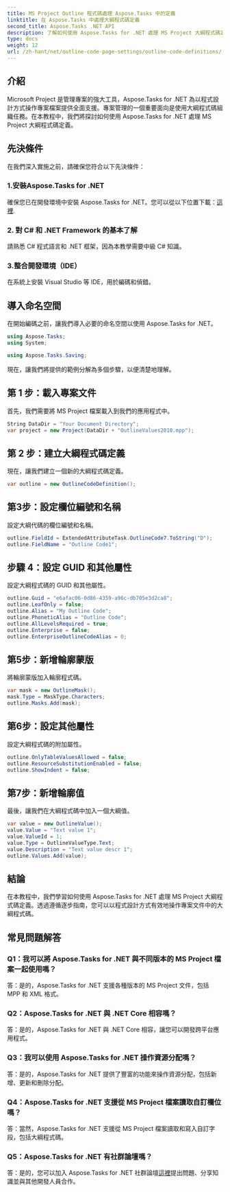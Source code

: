 ```yaml
---
title: MS Project Outline 程式碼處理 Aspose.Tasks 中的定義
linktitle: 在 Aspose.Tasks 中處理大綱程式碼定義
second_title: Aspose.Tasks .NET API
description: 了解如何使用 Aspose.Tasks for .NET 處理 MS Project 大綱程式碼定義，從而增強您的專案管理應用程式的能力。
type: docs
weight: 12
url: /zh-hant/net/outline-code-page-settings/outline-code-definitions/
---
```

## 介紹
Microsoft Project 是管理專案的強大工具，Aspose.Tasks for .NET 為以程式設計方式操作專案檔案提供全面支援。專案管理的一個重要面向是使用大綱程式碼組織任務。在本教程中，我們將探討如何使用 Aspose.Tasks for .NET 處理 MS Project 大綱程式碼定義。
## 先決條件
在我們深入實施之前，請確保您符合以下先決條件：
### 1.安裝Aspose.Tasks for .NET
確保您已在開發環境中安裝 Aspose.Tasks for .NET。您可以從以下位置下載：[這裡](https://releases.aspose.com/tasks/net/).
### 2. 對 C# 和 .NET Framework 的基本了解
請熟悉 C# 程式語言和 .NET 框架，因為本教學需要中級 C# 知識。
### 3.整合開發環境（IDE）
在系統上安裝 Visual Studio 等 IDE，用於編碼和偵錯。
## 導入命名空間
在開始編碼之前，讓我們導入必要的命名空間以使用 Aspose.Tasks for .NET。
```csharp
using Aspose.Tasks;
using System;

using Aspose.Tasks.Saving;
```
現在，讓我們將提供的範例分解為多個步驟，以便清楚地理解。
## 第 1 步：載入專案文件
首先，我們需要將 MS Project 檔案載入到我們的應用程式中。
```csharp
String DataDir = "Your Document Directory";
var project = new Project(DataDir + "OutlineValues2010.mpp");
```
## 第 2 步：建立大綱程式碼定義
現在，讓我們建立一個新的大綱程式碼定義。
```csharp
var outline = new OutlineCodeDefinition();
```
## 第3步：設定欄位編號和名稱
設定大綱代碼的欄位編號和名稱。
```csharp
outline.FieldId = ExtendedAttributeTask.OutlineCode7.ToString("D");
outline.FieldName = "Outline Code1";
```
## 步驟 4：設定 GUID 和其他屬性
設定大綱程式碼的 GUID 和其他屬性。
```csharp
outline.Guid = "e6afac06-0d86-4359-a96c-db705e3d2ca8";
outline.LeafOnly = false;
outline.Alias = "My Outline Code";
outline.PhoneticAlias = "Outline Code";
outline.AllLevelsRequired = true;
outline.Enterprise = false;
outline.EnterpriseOutlineCodeAlias = 0;
```
## 第5步：新增輪廓蒙版
將輪廓蒙版加入輪廓程式碼。
```csharp
var mask = new OutlineMask();
mask.Type = MaskType.Characters;
outline.Masks.Add(mask);
```
## 第6步：設定其他屬性
設定大綱程式碼的附加屬性。
```csharp
outline.OnlyTableValuesAllowed = false;
outline.ResourceSubstitutionEnabled = false;
outline.ShowIndent = false;
```
## 第7步：新增輪廓值
最後，讓我們在大綱程式碼中加入一個大綱值。
```csharp
var value = new OutlineValue();
value.Value = "Text value 1";
value.ValueId = 1;
value.Type = OutlineValueType.Text;
value.Description = "Text value descr 1";
outline.Values.Add(value);
```
## 結論
在本教程中，我們學習如何使用 Aspose.Tasks for .NET 處理 MS Project 大綱程式碼定義。透過遵循逐步指南，您可以以程式設計方式有效地操作專案文件中的大綱程式碼。
## 常見問題解答
### Q1：我可以將 Aspose.Tasks for .NET 與不同版本的 MS Project 檔案一起使用嗎？
答：是的，Aspose.Tasks for .NET 支援各種版本的 MS Project 文件，包括 MPP 和 XML 格式。
### Q2：Aspose.Tasks for .NET 與 .NET Core 相容嗎？
答：是的，Aspose.Tasks for .NET 與 .NET Core 相容，讓您可以開發跨平台應用程式。
### Q3：我可以使用 Aspose.Tasks for .NET 操作資源分配嗎？
答：是的，Aspose.Tasks for .NET 提供了豐富的功能來操作資源分配，包括新增、更新和刪除分配。
### Q4：Aspose.Tasks for .NET 支援從 MS Project 檔案讀取自訂欄位嗎？
答：當然，Aspose.Tasks for .NET 支援從 MS Project 檔案讀取和寫入自訂字段，包括大綱程式碼。
### Q5：Aspose.Tasks for .NET 有社群論壇嗎？
答：是的，您可以加入 Aspose.Tasks for .NET 社群論壇[這裡](https://forum.aspose.com/c/tasks/15)提出問題、分享知識並與其他開發人員合作。